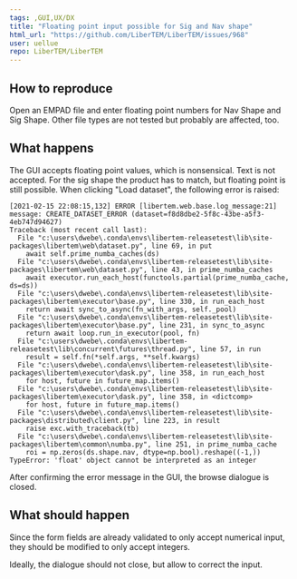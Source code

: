 ```yaml
---
tags: ,GUI,UX/DX
title: "Floating point input possible for Sig and Nav shape"
html_url: "https://github.com/LiberTEM/LiberTEM/issues/968"
user: uellue
repo: LiberTEM/LiberTEM
---
```


## How to reproduce

Open an EMPAD file and enter floating point numbers for Nav Shape and Sig Shape. Other file types are not tested but probably are affected, too.

## What happens

The GUI accepts floating point values, which is nonsensical. Text is not accepted. For the sig shape the product has to match, but floating point is still possible. When clicking "Load dataset", the following error is raised:

```
[2021-02-15 22:08:15,132] ERROR [libertem.web.base.log_message:21] message: CREATE_DATASET_ERROR (dataset=f8d8dbe2-5f8c-43be-a5f3-4eb747d94627)
Traceback (most recent call last):
  File "c:\users\dwebe\.conda\envs\libertem-releasetest\lib\site-packages\libertem\web\dataset.py", line 69, in put
    await self.prime_numba_caches(ds)
  File "c:\users\dwebe\.conda\envs\libertem-releasetest\lib\site-packages\libertem\web\dataset.py", line 43, in prime_numba_caches
    await executor.run_each_host(functools.partial(prime_numba_cache, ds=ds))
  File "c:\users\dwebe\.conda\envs\libertem-releasetest\lib\site-packages\libertem\executor\base.py", line 330, in run_each_host
    return await sync_to_async(fn_with_args, self._pool)
  File "c:\users\dwebe\.conda\envs\libertem-releasetest\lib\site-packages\libertem\executor\base.py", line 231, in sync_to_async
    return await loop.run_in_executor(pool, fn)
  File "c:\users\dwebe\.conda\envs\libertem-releasetest\lib\concurrent\futures\thread.py", line 57, in run
    result = self.fn(*self.args, **self.kwargs)
  File "c:\users\dwebe\.conda\envs\libertem-releasetest\lib\site-packages\libertem\executor\dask.py", line 358, in run_each_host
    for host, future in future_map.items()
  File "c:\users\dwebe\.conda\envs\libertem-releasetest\lib\site-packages\libertem\executor\dask.py", line 358, in <dictcomp>
    for host, future in future_map.items()
  File "c:\users\dwebe\.conda\envs\libertem-releasetest\lib\site-packages\distributed\client.py", line 223, in result
    raise exc.with_traceback(tb)
  File "c:\users\dwebe\.conda\envs\libertem-releasetest\lib\site-packages\libertem\common\numba.py", line 251, in prime_numba_cache
    roi = np.zeros(ds.shape.nav, dtype=np.bool).reshape((-1,))
TypeError: 'float' object cannot be interpreted as an integer
```

After confirming the error message in the GUI, the browse dialogue is closed.

## What should happen

Since the form fields are already validated to only accept numerical input, they should be modified to only accept integers.

Ideally, the dialogue should not close, but allow to correct the input.